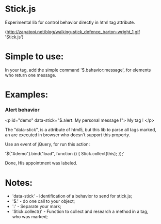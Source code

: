 Stick.js
========

 Experimental lib for control behavior directly in html tag attribute.
 
 (http://zapatopi.net/blog/walking-stick_defence_barton-wright_1.gif 'Stick.js')
 
Simple to use:
===============

In your tag, add the simple command '$.bahavior:message', for elements who return one
message.

Examples:
=========

### Alert behavior

&lt;p id="demo" data-stick="$.alert: My personal message !"&gt; My tag ! &lt;/p&gt;

The "data-stick", is a attribute of html5, but this lib to parse all tags marked, 
an are executed in browser who doesn't support this property.

Use an event of jQuery, for run this action:

'$("#demo").bind("load", function () {
	Stick.collect(this);
});'

Done, His appointment was labeled.

Notes:
======

*	'data-stick' - Identification of a behavior to send for stick.js;
*	'$.' - do one call to your object;
*	':' - Separate your mark;
*	'Stick.collect()' - Function to collect and research a method in a tag, who was marked;

	
	
	
	